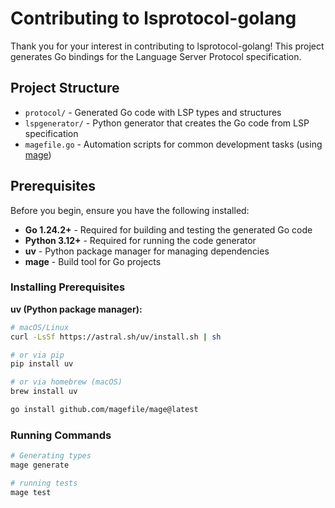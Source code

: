 # Contributing to lsprotocol-golang

Thank you for your interest in contributing to lsprotocol-golang! This project generates Go bindings for the Language Server Protocol specification.

## Project Structure

- `protocol/` - Generated Go code with LSP types and structures
- `lspgenerator/` - Python generator that creates the Go code from LSP specification
- `magefile.go` - Automation scripts for common development tasks (using [mage](https://magefile.org/))

## Prerequisites

Before you begin, ensure you have the following installed:

- **Go 1.24.2+** - Required for building and testing the generated Go code
- **Python 3.12+** - Required for running the code generator
- **uv** - Python package manager for managing dependencies
- **mage** - Build tool for Go projects

### Installing Prerequisites

**uv (Python package manager):**
```bash
# macOS/Linux
curl -LsSf https://astral.sh/uv/install.sh | sh

# or via pip
pip install uv

# or via homebrew (macOS)
brew install uv

go install github.com/magefile/mage@latest
```

### Running Commands
```bash
# Generating types
mage generate

# running tests
mage test
```
